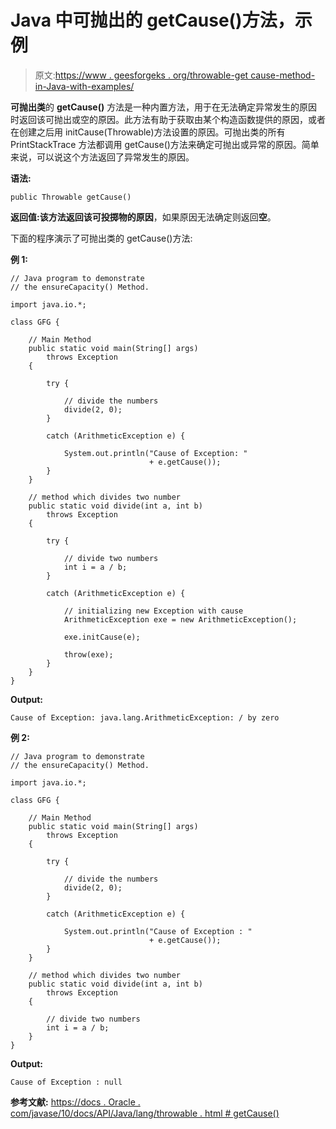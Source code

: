 # Java 中可抛出的 getCause()方法，示例

> 原文:[https://www . geesforgeks . org/throwable-get cause-method-in-Java-with-examples/](https://www.geeksforgeeks.org/throwable-getcause-method-in-java-with-examples/)

**可抛出类**的 **getCause()** 方法是一种内置方法，用于在无法确定异常发生的原因时返回该可抛出或空的原因。此方法有助于获取由某个构造函数提供的原因，或者在创建之后用 initCause(Throwable)方法设置的原因。可抛出类的所有 PrintStackTrace 方法都调用 getCause()方法来确定可抛出或异常的原因。简单来说，可以说这个方法返回了异常发生的原因。

**语法:**

```
public Throwable getCause()
```

**返回值:**该方法返回该可投掷物的**原因**，如果原因无法确定则返回**空**。

下面的程序演示了可抛出类的 getCause()方法:

**例 1:**

```
// Java program to demonstrate
// the ensureCapacity() Method.

import java.io.*;

class GFG {

    // Main Method
    public static void main(String[] args)
        throws Exception
    {

        try {

            // divide the numbers
            divide(2, 0);
        }

        catch (ArithmeticException e) {

            System.out.println("Cause of Exception: "
                               + e.getCause());
        }
    }

    // method which divides two number
    public static void divide(int a, int b)
        throws Exception
    {

        try {

            // divide two numbers
            int i = a / b;
        }

        catch (ArithmeticException e) {

            // initializing new Exception with cause
            ArithmeticException exe = new ArithmeticException();

            exe.initCause(e);

            throw(exe);
        }
    }
}
```

**Output:**

```
Cause of Exception: java.lang.ArithmeticException: / by zero

```

**例 2:**

```
// Java program to demonstrate
// the ensureCapacity() Method.

import java.io.*;

class GFG {

    // Main Method
    public static void main(String[] args)
        throws Exception
    {

        try {

            // divide the numbers
            divide(2, 0);
        }

        catch (ArithmeticException e) {

            System.out.println("Cause of Exception : "
                               + e.getCause());
        }
    }

    // method which divides two number
    public static void divide(int a, int b)
        throws Exception
    {

        // divide two numbers
        int i = a / b;
    }
}
```

**Output:**

```
Cause of Exception : null

```

**参考文献:**
[https://docs . Oracle . com/javase/10/docs/API/Java/lang/throwable . html # getCause()](https://docs.oracle.com/javase/10/docs/api/java/lang/Throwable.html#getCause())